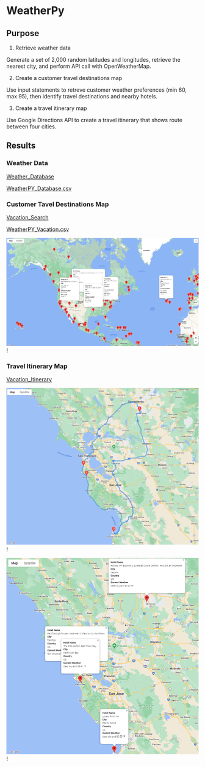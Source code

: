 # WeatherPy

## Purpose
1. Retrieve weather data

Generate a set of 2,000 random latitudes and longitudes, retrieve the nearest city, and perform API call with OpenWeatherMap.

2. Create a customer travel destinations map

Use input statements to retreve customer weather preferences (min 60, max 95), then identify travel destinations and nearby hotels.

3. Create a travel itinerary map

Use Google Directions API to create a travel itinerary that shows route between four cities.

## Results
### Weather Data
[Weather_Database](https://github.com/nkinsler/WeatherPy/blob/main/Weather_Database/Weather_Database.ipynb)

[WeatherPY_Database.csv](https://github.com/nkinsler/WeatherPy/blob/main/Weather_Database/WeatherPY_Database.csv)

### Customer Tavel Destinations Map
[Vacation_Search](https://github.com/nkinsler/WeatherPy/blob/main/Vacation_Search/Vacation_Search.ipynb)

[WeatherPY_Vacation.csv](https://github.com/nkinsler/WeatherPy/blob/main/Vacation_Search/WeatherPy_vacation.csv)

![WeatherPY_vacation_map.png](https://github.com/nkinsler/WeatherPy/blob/main/Vacation_Search/WeatherPy_vacation_map.png)!

### Travel Itinerary Map
[Vacation_Itinerary](https://github.com/nkinsler/WeatherPy/blob/main/Vacation_Itinerary/Vacation_Itinerary.ipynb)

![WeatherPY_travel_map.png](https://github.com/nkinsler/WeatherPy/blob/main/Vacation_Itinerary/WeatherPy_travel_map.png)!

![WeatherPY_travel_map_markers.png](https://github.com/nkinsler/WeatherPy/blob/main/Vacation_Itinerary/WeatherPy_travel_map_markers.png)!
